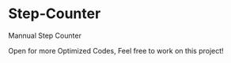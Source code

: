 # Step-Counter
Mannual Step Counter

Open for more Optimized Codes, Feel free to work on this project!
